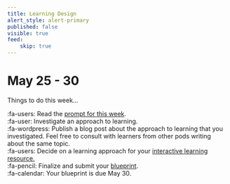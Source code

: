 ```yaml
---
title: Learning Design
alert_style: alert-primary
published: false
visible: true
feed:
    skip: true
---
```


# May 25 - 30
Things to do this week...

:fa-users: Read the [prompt for this week](https://edtechuvic.ca/edci335/prompt-ldii/).  
:fa-user: Investigate an approach to learning.  
:fa-wordpress: Publish a blog post about the approach to learning that you investigated. Feel free to consult with learners from other pods writing about the same topic.   
:fa-users: Decide on a learning approach for your [interactive learning resource.](https://edtechuvic.ca/edci335/interactive-learning-resource/)  
:fa-pencil: Finalize and submit your [blueprint](https://edtechuvic.ca/edci335/learning-design-blueprint/).  
:fa-calendar: Your blueprint is due May 30.
